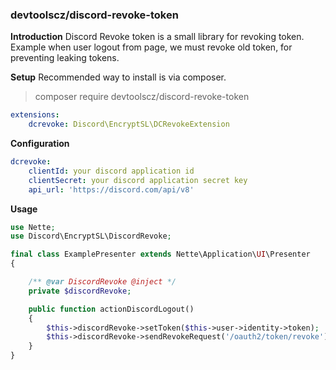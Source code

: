 ### devtoolscz/discord-revoke-token

**Introduction**
Discord Revoke token is a small library for revoking token.
Example when user logout from page, we must revoke old token, for preventing leaking tokens.

**Setup**
Recommended way to install is via composer.
> composer require devtoolscz/discord-revoke-token

```yaml
extensions:
    dcrevoke: Discord\EncryptSL\DCRevokeExtension
```

**Configuration**
```yaml
dcrevoke:
    clientId: your discord application id
    clientSecret: your discord application secret key
    api_url: 'https://discord.com/api/v8'
```
**Usage**
```php
use Nette;
use Discord\EncryptSL\DiscordRevoke;

final class ExamplePresenter extends Nette\Application\UI\Presenter
{

    /** @var DiscordRevoke @inject */
    private $discordRevoke;

    public function actionDiscordLogout()
    {
        $this->discordRevoke->setToken($this->user->identity->token);
        $this->discordRevoke->sendRevokeRequest('/oauth2/token/revoke');
    }
}
```